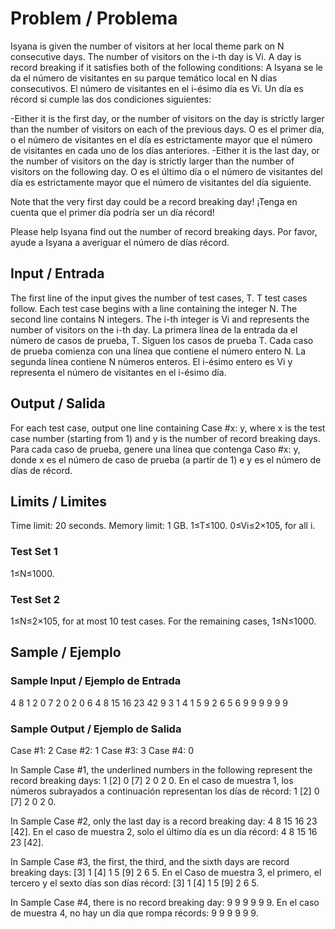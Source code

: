 # Problem / Problema
Isyana is given the number of visitors at her local theme park on N consecutive days. The number of visitors on the i-th day is Vi. A day is record breaking if it satisfies both of the following conditions:
A Isyana se le da el número de visitantes en su parque temático local en N días consecutivos. El número de visitantes en el i-ésimo día es Vi. Un día es récord si cumple las dos condiciones siguientes:

-Either it is the first day, or the number of visitors on the day is strictly larger than the number of visitors on each of the previous days.
O es el primer día, o el número de visitantes en el día es estrictamente mayor que el número de visitantes en cada uno de los días anteriores.
-Either it is the last day, or the number of visitors on the day is strictly larger than the number of visitors on the following day.
O es el último día o el número de visitantes del día es estrictamente mayor que el número de visitantes del día siguiente.

Note that the very first day could be a record breaking day!
¡Tenga en cuenta que el primer día podría ser un día récord!

Please help Isyana find out the number of record breaking days.
Por favor, ayude a Isyana a averiguar el número de días récord.

## Input / Entrada
The first line of the input gives the number of test cases, T. T test cases follow. Each test case begins with a line containing the integer N. The second line contains N integers. The i-th integer is Vi and represents the number of visitors on the i-th day.
La primera línea de la entrada da el número de casos de prueba, T. Siguen los casos de prueba T. Cada caso de prueba comienza con una línea que contiene el número entero N. La segunda línea contiene N números enteros. El i-ésimo entero es Vi y representa el número de visitantes en el i-ésimo día.

## Output / Salida
For each test case, output one line containing Case #x: y, where x is the test case number (starting from 1) and y is the number of record breaking days.
Para cada caso de prueba, genere una línea que contenga Caso #x: y, donde x es el número de caso de prueba (a partir de 1) e y es el número de días de récord.

## Limits / Limites

Time limit: 20 seconds.
Memory limit: 1 GB.
1≤T≤100.
0≤Vi≤2×105, for all i.

### Test Set 1
1≤N≤1000.

### Test Set 2
1≤N≤2×105, for at most 10 test cases.
For the remaining cases, 1≤N≤1000.

## Sample / Ejemplo

### Sample Input / Ejemplo de Entrada
4
8
1 2 0 7 2 0 2 0
6
4 8 15 16 23 42
9
3 1 4 1 5 9 2 6 5
6
9 9 9 9 9 9

### Sample Output / Ejemplo de Salida
Case #1: 2
Case #2: 1
Case #3: 3
Case #4: 0

In Sample Case #1, the underlined numbers in the following represent the record breaking days: 1 [2] 0 [7] 2 0 2 0.
En el caso de muestra 1, los números subrayados a continuación representan los días de récord: 1 [2] 0 [7] 2 0 2 0.

In Sample Case #2, only the last day is a record breaking day: 4 8 15 16 23 [42].
En el caso de muestra 2, solo el último día es un día récord: 4 8 15 16 23 [42].

In Sample Case #3, the first, the third, and the sixth days are record breaking days: [3] 1 [4] 1 5 [9] 2 6 5.
En el Caso de muestra 3, el primero, el tercero y el sexto días son días récord: [3] 1 [4] 1 5 [9] 2 6 5.

In Sample Case #4, there is no record breaking day: 9 9 9 9 9 9.
En el caso de muestra 4, no hay un día que rompa récords: 9 9 9 9 9 9.